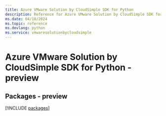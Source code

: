 ```yaml
---
title: Azure VMware Solution by CloudSimple SDK for Python
description: Reference for Azure VMware Solution by CloudSimple SDK for Python
ms.date: 04/18/2024
ms.topic: reference
ms.devlang: python
ms.service: vmwaresolutionbycloudsimple
---
```

# Azure VMware Solution by CloudSimple SDK for Python - preview
## Packages - preview
[!INCLUDE [packages](vmware-solution-by-cloudsimple-index.md)]